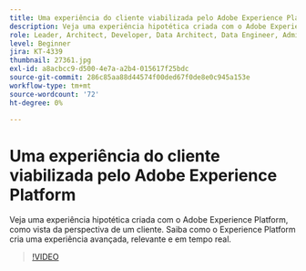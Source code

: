 ```yaml
---
title: Uma experiência do cliente viabilizada pelo Adobe Experience Platform
description: Veja uma experiência hipotética criada com o Adobe Experience Platform, como vista da perspectiva de um cliente. Saiba como o Experience Platform cria uma experiência avançada, relevante e em tempo real.
role: Leader, Architect, Developer, Data Architect, Data Engineer, Admin, User
level: Beginner
jira: KT-4339
thumbnail: 27361.jpg
exl-id: a8acbcc9-d500-4e7a-a2b4-015617f25bdc
source-git-commit: 286c85aa88d44574f00ded67f0de8e0c945a153e
workflow-type: tm+mt
source-wordcount: '72'
ht-degree: 0%

---
```


# Uma experiência do cliente viabilizada pelo Adobe Experience Platform

Veja uma experiência hipotética criada com o Adobe Experience Platform, como vista da perspectiva de um cliente. Saiba como o Experience Platform cria uma experiência avançada, relevante e em tempo real.

>[!VIDEO](https://video.tv.adobe.com/v/35379?learn=on&enablevpops&captions=por_br)

